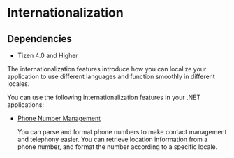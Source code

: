 # Internationalization
## Dependencies
-   Tizen 4.0 and Higher

The internationalization features introduce how you can localize your application to use different languages and function smoothly in different locales.

You can use the following internationalization features in your .NET applications:

-   [Phone Number Management](phonenumber.md)

    You can parse and format phone numbers to make contact management and telephony easier. You can retrieve location information from a phone number, and format the number according to a specific locale.

